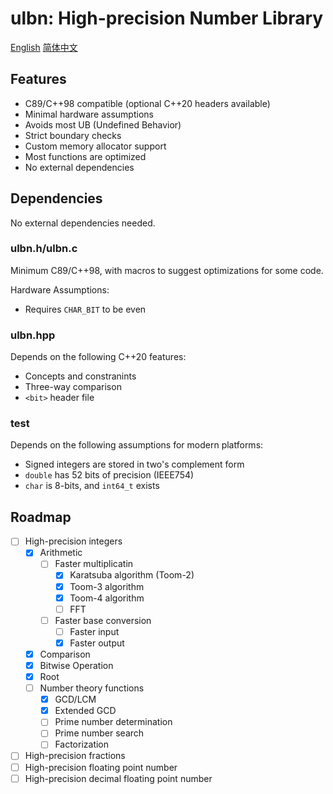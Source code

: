 # ulbn: High-precision Number Library

[English](./README.md) [简体中文](./README_zh_CN.md)

## Features

- C89/C++98 compatible (optional C++20 headers available)
- Minimal hardware assumptions
- Avoids most UB (Undefined Behavior)
- Strict boundary checks
- Custom memory allocator support
- Most functions are optimized
- No external dependencies

## Dependencies

No external dependencies needed.

### ulbn.h/ulbn.c

Minimum C89/C++98, with macros to suggest optimizations for some code.

Hardware Assumptions:

- Requires `CHAR_BIT` to be even

### ulbn.hpp

Depends on the following C++20 features:

- Concepts and constranints
- Three-way comparison
- `<bit>` header file

### test

Depends on the following assumptions for modern platforms:

- Signed integers are stored in two's complement form
- `double` has 52 bits of precision (IEEE754)
- `char` is 8-bits, and `int64_t` exists

## Roadmap

- [ ] High-precision integers
  - [x] Arithmetic
    - [ ] Faster multiplicatin
      - [x] Karatsuba algorithm (Toom-2)
      - [x] Toom-3 algorithm
      - [x] Toom-4 algorithm
      - [ ] FFT
    - [ ] Faster base conversion
      - [ ] Faster input
      - [x] Faster output
  - [x] Comparison
  - [x] Bitwise Operation
  - [x] Root
  - [ ] Number theory functions
    - [x] GCD/LCM
    - [x] Extended GCD
    - [ ] Prime number determination
    - [ ] Prime number search
    - [ ] Factorization
- [ ] High-precision fractions
- [ ] High-precision floating point number
- [ ] High-precision decimal floating point number